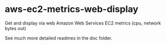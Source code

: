 # aws-ec2-metrics-web-display
Get and display via web Amazon Web Services EC2 metrics (cpu, network bytes out)

See much more detailed readmes in the doc folder.

